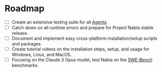 # Roadmap

- [ ] Create an extensive testing suite for all [Agents](https://github.com/nya32/nabla/tree/main/src/agents).
- [ ] Catch down on all runtime errors and prepare for Project Nabla stable release.
- [ ] Document and implement easy cross-platform installation/setup scripts and packages.
- [ ] Create tutorial videos on the installation steps, setup, and usage for Windows, Linux, and MacOS.
- [ ] Focusing on the Claude 3 Opus model, test Nabla on the [SWE-Bench](https://www.swebench.com/) benchmarks.